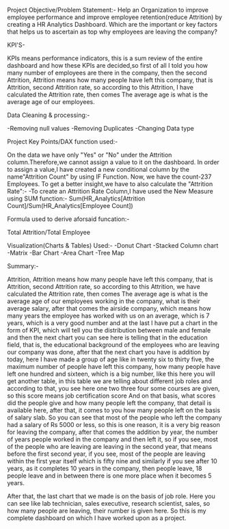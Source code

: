 Project Objective/Problem Statement:-
Help an Organization to improve employee performance and improve employee retention(reduce Attrition) by creating a HR Analytics Dashboard.
Which are the important or key factors that helps us to ascertain as top why employees are leaving the company?


KPI'S-

KPIs means performance indicators, this is a sum review of the entire dashboard and how these KPIs are decided,so first of all I told you how many number of employees are there in the company, then the second Attrition, Attrition means how many people have left this company, that is Attrition, second Attrition rate, so according to this Attrition, I have calculated the Attrition rate, then comes The average age is what is the average age of our employees.


Data Cleaning & processing:-

-Removing null values
-Removing Duplicates
-Changing Data type

Project Key Points/DAX function used:-

On the data we have only "Yes" or "No" under the Attrition column.Therefore,we cannot assign a value to it on the dashboard.
In order to assign a value,I have created a new conditional column by the name"Attrition Count" by using IF Function.
Now, we have the count-237 Employees.
To get a better insight,we have to also calculate the "Attrition Rate":-
-To create an Attrition Rate Column,I have used the New Measure using SUM function:-
   Sum(HR_Analytics[Attrition Count]/Sum(HR_Analytics[Employee Count])

Formula used to derive aforsaid funcation:-

Total Attrition/Total Employee

Visualization(Charts & Tables) Used:-
-Donut Chart
-Stacked Column chart
-Matrix
-Bar Chart
-Area Chart
-Tree Map

Summary:-

Attrition, Attrition means how many people have left this company, that is Attrition, second Attrition rate, so according to this Attrition, we have calculated the Attrition rate, then comes The average age is what is the average age of our employees working in the company, what is their average salary, after that comes the airside company, which means how many years the employee has worked with us on an average, which is 7 years, which is a very good number and at the last I have put a chart in the form of KPI, which will tell you the distribution between male and female and then the next chart you can see here is telling that in the education field, that is, the educational background of the employees who are leaving our company was done, after that the next chart you have is addition by today, here I have made a group of age like in twenty six to thirty five, the maximum number of people have left this company, how many people have left one hundred and sixteen, which is a big number, like this here you will get another table, in this table we are telling about different job roles and according to that, you see here one two three four some courses are given, so this score means job certification score And on that basis, what scores did the people give and how many people left the company, that detail is available here, after that, it comes to you how many people left on the basis of salary slab.
So you can see that most of the people who left the company had a salary of Rs 5000 or less, so this is one reason, it is a very big reason for leaving the company, after that comes the addition by year, the number of years people worked in the company and then left it, so if you see, most of the people who are leaving are leaving in the second year, that means before the first second year, if you see, most of the people are leaving within the first year itself which is fifty nine and similarly if you see after 10 years, as it completes 10 years in the company, then people leave, 18 people leave and in between there is one more place when it becomes 5 years.

After that, the last chart that we made is on the basis of job role. Here you can see like lab technician, sales executive, research scientist, sales, so how many people are leaving, their number is given here. So this is my complete dashboard on which I have worked upon as a project.








